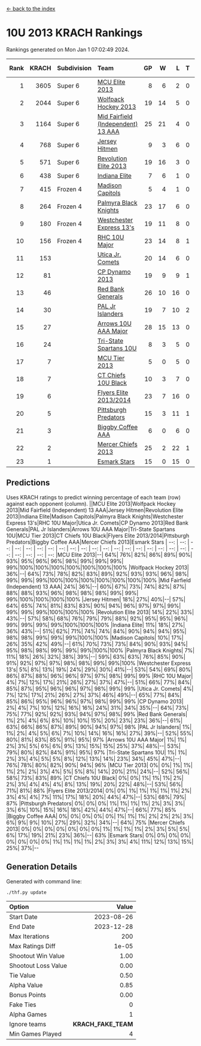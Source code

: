 [<- back to the index](readme.md)
# 10U 2013 KRACH Rankings
Rankings generated on Mon Jan  1 07:02:49 2024.

Rank|KRACH|Subdivision|Team|GP|W|L|T|OTW|OTL|SoS|Exp Wins|Win Diff
---:|---:|:---|:---|---:|---:|---:|---:|---:|---:|---:|---:|---:
1|3605|Super 6|[MCU Elite 2013](https://gamesheetstats.com/seasons/3664/teams/140889/schedule)|8|6|2|0|0|0|1250|6.8|-0.0
2|2044|Super 6|[Wolfpack Hockey 2013](https://gamesheetstats.com/seasons/3664/teams/140894/schedule)|19|14|5|0|0|1|1085|14.8|-0.0
3|1164|Super 6|[Mid Fairfield (Independent) 13 AAA](https://gamesheetstats.com/seasons/3664/teams/140891/schedule)|25|21|4|0|2|0|378|21.8|-0.0
4|768|Super 6|[Jersey Hitmen](https://gamesheetstats.com/seasons/3664/teams/140893/schedule)|9|3|6|0|0|1|2102|3.8|-0.0
5|571|Super 6|[Revolution Elite 2013](https://gamesheetstats.com/seasons/3664/teams/140904/schedule)|19|16|3|0|2|0|254|16.8|-0.0
6|438|Super 6|[Indiana Elite](https://gamesheetstats.com/seasons/3664/teams/144358/schedule)|7|6|1|0|0|0|114|6.9|0.0
7|415|Frozen 4|[Madison Capitols](https://gamesheetstats.com/seasons/3664/teams/162460/schedule)|5|4|1|0|1|0|155|4.9|0.0
8|264|Frozen 4|[Palmyra Black Knights](https://gamesheetstats.com/seasons/3664/teams/140906/schedule)|23|17|6|0|0|1|383|17.8|-0.0
9|180|Frozen 4|[Westchester Express 13's](https://gamesheetstats.com/seasons/3664/teams/140899/schedule)|19|11|8|0|0|2|447|11.8|-0.0
10|156|Frozen 4|[RHC 10U Major](https://gamesheetstats.com/seasons/3664/teams/140895/schedule)|23|14|8|1|1|2|269|15.3|-0.0
11|153||[Utica Jr. Comets](https://gamesheetstats.com/seasons/3664/teams/140900/schedule)|20|14|6|0|3|0|79|14.8|-0.0
12|81||[CP Dynamo 2013](https://gamesheetstats.com/seasons/3664/teams/140901/schedule)|19|9|9|1|1|1|234|10.3|-0.0
13|46||[Red Bank Generals](https://gamesheetstats.com/seasons/3664/teams/140896/schedule)|26|10|16|0|0|2|355|10.8|-0.0
14|30||[PAL Jr Islanders](https://gamesheetstats.com/seasons/3664/teams/140903/schedule)|19|7|10|2|2|0|171|8.8|-0.0
15|27||[Arrows 10U AAA Major](https://gamesheetstats.com/seasons/3664/teams/140902/schedule)|28|15|13|0|0|1|138|15.8|-0.0
16|24||[Tri-State Spartans 10U](https://gamesheetstats.com/seasons/3664/teams/144359/schedule)|8|3|5|0|0|1|239|3.9|0.0
17|7||[MCU Tier 2013](https://gamesheetstats.com/seasons/3664/teams/140890/schedule)|5|0|5|0|0|0|790|0.9|0.0
18|7||[CT Chiefs 10U Black](https://gamesheetstats.com/seasons/3664/teams/140892/schedule)|10|3|7|0|0|0|43|3.8|-0.0
19|6||[Flyers Elite 2013/2014](https://gamesheetstats.com/seasons/3664/teams/140898/schedule)|23|7|16|0|0|0|93|7.8|-0.0
20|5||[Pittsburgh Predators](https://gamesheetstats.com/seasons/3664/teams/140907/schedule)|15|3|11|1|0|0|219|4.3|-0.0
21|3||[Biggby Coffee AAA](https://gamesheetstats.com/seasons/3664/teams/144357/schedule)|6|0|6|0|0|0|195|0.9|0.0
22|2||[Mercer Chiefs 2013](https://gamesheetstats.com/seasons/3664/teams/140897/schedule)|25|2|22|1|0|0|152|3.3|-0.0
23|1||[Esmark Stars](https://gamesheetstats.com/seasons/3664/teams/140905/schedule)|15|0|15|0|0|0|217|0.9|0.0

## Predictions
Uses KRACH ratings to predict winning percentage of each team (row) against each opponent (column).
||MCU Elite 2013|Wolfpack Hockey 2013|Mid Fairfield (Independent) 13 AAA|Jersey Hitmen|Revolution Elite 2013|Indiana Elite|Madison Capitols|Palmyra Black Knights|Westchester Express 13's|RHC 10U Major|Utica Jr. Comets|CP Dynamo 2013|Red Bank Generals|PAL Jr Islanders|Arrows 10U AAA Major|Tri-State Spartans 10U|MCU Tier 2013|CT Chiefs 10U Black|Flyers Elite 2013/2014|Pittsburgh Predators|Biggby Coffee AAA|Mercer Chiefs 2013|Esmark Stars
| --: | --: | --: | --: | --: | --: | --: | --: | --: | --: | --: | --: | --: | --: | --: | --: | --: | --: | --: | --: | --: | --: | --: | --: 
|MCU Elite 2013|--| 64%| 76%| 82%| 86%| 89%| 90%| 93%| 95%| 96%| 96%| 98%| 99%| 99%| 99%| 99%|100%|100%|100%|100%|100%|100%|100%
|Wolfpack Hockey 2013| 36%|--| 64%| 73%| 78%| 82%| 83%| 89%| 92%| 93%| 93%| 96%| 98%| 99%| 99%| 99%|100%|100%|100%|100%|100%|100%|100%
|Mid Fairfield (Independent) 13 AAA| 24%| 36%|--| 60%| 67%| 73%| 74%| 82%| 87%| 88%| 88%| 93%| 96%| 98%| 98%| 98%| 99%| 99%| 99%|100%|100%|100%|100%
|Jersey Hitmen| 18%| 27%| 40%|--| 57%| 64%| 65%| 74%| 81%| 83%| 83%| 90%| 94%| 96%| 97%| 97%| 99%| 99%| 99%| 99%|100%|100%|100%
|Revolution Elite 2013| 14%| 22%| 33%| 43%|--| 57%| 58%| 68%| 76%| 79%| 79%| 88%| 92%| 95%| 95%| 96%| 99%| 99%| 99%| 99%|100%|100%|100%
|Indiana Elite| 11%| 18%| 27%| 36%| 43%|--| 51%| 62%| 71%| 74%| 74%| 84%| 90%| 94%| 94%| 95%| 98%| 98%| 99%| 99%| 99%|100%|100%
|Madison Capitols| 10%| 17%| 26%| 35%| 42%| 49%|--| 61%| 70%| 73%| 73%| 84%| 90%| 93%| 94%| 95%| 98%| 98%| 99%| 99%| 99%|100%|100%
|Palmyra Black Knights|  7%| 11%| 18%| 26%| 32%| 38%| 39%|--| 59%| 63%| 63%| 76%| 85%| 90%| 91%| 92%| 97%| 97%| 98%| 98%| 99%| 99%|100%
|Westchester Express 13's|  5%|  8%| 13%| 19%| 24%| 29%| 30%| 41%|--| 53%| 54%| 69%| 80%| 86%| 87%| 88%| 96%| 96%| 97%| 97%| 98%| 99%| 99%
|RHC 10U Major|  4%|  7%| 12%| 17%| 21%| 26%| 27%| 37%| 47%|--| 51%| 66%| 77%| 84%| 85%| 87%| 95%| 96%| 96%| 97%| 98%| 99%| 99%
|Utica Jr. Comets|  4%|  7%| 12%| 17%| 21%| 26%| 27%| 37%| 46%| 49%|--| 65%| 77%| 84%| 85%| 86%| 95%| 96%| 96%| 97%| 98%| 99%| 99%
|CP Dynamo 2013|  2%|  4%|  7%| 10%| 12%| 16%| 16%| 24%| 31%| 34%| 35%|--| 64%| 73%| 75%| 77%| 92%| 92%| 93%| 94%| 97%| 98%| 99%
|Red Bank Generals|  1%|  2%|  4%|  6%|  8%| 10%| 10%| 15%| 20%| 23%| 23%| 36%|--| 61%| 63%| 66%| 86%| 87%| 89%| 90%| 94%| 97%| 98%
|PAL Jr Islanders|  1%|  1%|  2%|  4%|  5%|  6%|  7%| 10%| 14%| 16%| 16%| 27%| 39%|--| 52%| 55%| 80%| 81%| 83%| 85%| 91%| 95%| 97%
|Arrows 10U AAA Major|  1%|  1%|  2%|  3%|  5%|  6%|  6%|  9%| 13%| 15%| 15%| 25%| 37%| 48%|--| 53%| 79%| 80%| 82%| 84%| 91%| 95%| 97%
|Tri-State Spartans 10U|  1%|  1%|  2%|  3%|  4%|  5%|  5%|  8%| 12%| 13%| 14%| 23%| 34%| 45%| 47%|--| 76%| 78%| 80%| 82%| 90%| 94%| 96%
|MCU Tier 2013|  0%|  0%|  1%|  1%|  1%|  2%|  2%|  3%|  4%|  5%|  5%|  8%| 14%| 20%| 21%| 24%|--| 52%| 56%| 58%| 73%| 83%| 89%
|CT Chiefs 10U Black|  0%|  0%|  1%|  1%|  1%|  2%|  2%|  3%|  4%|  4%|  4%|  8%| 13%| 19%| 20%| 22%| 48%|--| 53%| 56%| 71%| 81%| 88%
|Flyers Elite 2013/2014|  0%|  0%|  1%|  1%|  1%|  1%|  1%|  2%|  3%|  4%|  4%|  7%| 11%| 17%| 18%| 20%| 44%| 47%|--| 53%| 68%| 79%| 87%
|Pittsburgh Predators|  0%|  0%|  0%|  1%|  1%|  1%|  1%|  2%|  3%|  3%|  3%|  6%| 10%| 15%| 16%| 18%| 42%| 44%| 47%|--| 66%| 77%| 85%
|Biggby Coffee AAA|  0%|  0%|  0%|  0%|  0%|  1%|  1%|  1%|  2%|  2%|  2%|  3%|  6%|  9%|  9%| 10%| 27%| 29%| 32%| 34%|--| 64%| 75%
|Mercer Chiefs 2013|  0%|  0%|  0%|  0%|  0%|  0%|  0%|  1%|  1%|  1%|  1%|  2%|  3%|  5%|  5%|  6%| 17%| 19%| 21%| 23%| 36%|--| 63%
|Esmark Stars|  0%|  0%|  0%|  0%|  0%|  0%|  0%|  0%|  1%|  1%|  1%|  1%|  2%|  3%|  3%|  4%| 11%| 12%| 13%| 15%| 25%| 37%|--

## Generation Details

Generated with command line:
```
./thf.py update
```

| Option | Value |
| :----- | ----: |
| Start Date | 2023-08-26 |
| End Date | 2023-12-28 |
| Max Iterations | 200 |
| Max Ratings Diff | 1e-05 |
| Shootout Win Value | 1.00 |
| Shootout Loss Value | 0.00 |
| Tie Value | 0.50 |
| Alpha Value | 0.85 |
| Bonus Points | 0.00 |
| Fake Ties | 0 |
| Alpha Games | 1 |
| Ignore teams | __KRACH_FAKE_TEAM__ |
| Min Games Played | 4 |

